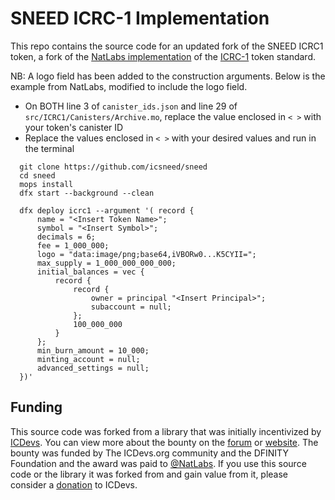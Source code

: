 # SNEED ICRC-1 Implementation
This repo contains the source code for an updated fork of the SNEED ICRC1 token, 
a fork of the [NatLabs implementation](https://github.com/NatLabs/icrc1) of the 
[ICRC-1](https://github.com/dfinity/ICRC-1) token standard. 

NB: A logo field has been added to the construction arguments. Below is the example from NatLabs, modified to include the logo field.

  - On BOTH line 3 of `canister_ids.json` and line 29 of `src/ICRC1/Canisters/Archive.mo`, replace the value enclosed in `< >` with your token's canister ID
  - Replace the values enclosed in `< >` with your desired values and run in the terminal 

  ```motoko
    git clone https://github.com/icsneed/sneed
    cd sneed
    mops install
    dfx start --background --clean

    dfx deploy icrc1 --argument '( record {                     
        name = "<Insert Token Name>";                         
        symbol = "<Insert Symbol>";                           
        decimals = 6;                                           
        fee = 1_000_000;                                        
        logo = "data:image/png;base64,iVBORw0...K5CYII=";                                        
        max_supply = 1_000_000_000_000;                         
        initial_balances = vec {                                
            record {                                            
                record {                                        
                    owner = principal "<Insert Principal>";   
                    subaccount = null;                          
                };                                              
                100_000_000                                 
            }                                                   
        };                                                      
        min_burn_amount = 10_000;                         
        minting_account = null;                                 
        advanced_settings = null;                               
    })'
  ```

## Funding

This source code was forked from a library that was initially incentivized by [ICDevs](https://icdevs.org/). You can view more about the bounty on the [forum](https://forum.dfinity.org/t/completed-icdevs-org-bounty-26-icrc-1-motoko-up-to-10k/14868/54) or [website](https://icdevs.org/bounties/2022/08/14/ICRC-1-Motoko.html). The bounty was funded by The ICDevs.org community and the DFINITY Foundation and the award was paid to [@NatLabs](https://github.com/NatLabs). If you use this source code or the library it was forked from and gain value from it, please consider a [donation](https://icdevs.org/donations.html) to ICDevs.
